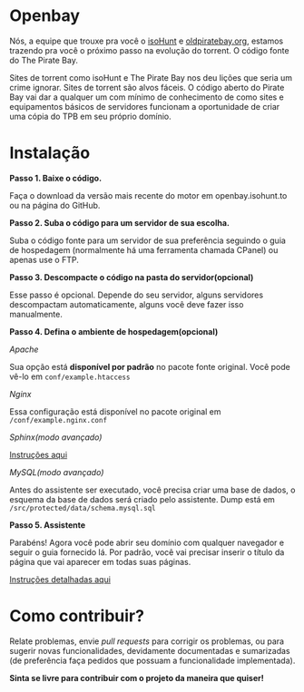 Openbay
=======
Nós, a equipe que trouxe pra você o [isoHunt](https://isohunt.to) e [oldpiratebay.org](http://oldpiratebay.org), estamos trazendo pra você o próximo passo na evolução do torrent. O código fonte do The Pirate Bay.

Sites de torrent como isoHunt e The Pirate Bay nos deu lições que seria um crime ignorar.
Sites de torrent são alvos fáceis. O código aberto do Pirate Bay vai dar a qualquer um com mínimo de conhecimento de 
como sites e equipamentos básicos de servidores funcionam a oportunidade de criar uma cópia do TPB em seu próprio 
domínio.

Instalação
=======

**Passo 1. Baixe o código.**

Faça o download da versão mais recente do motor em openbay.isohunt.to ou na página do GitHub.

**Passo 2. Suba o código para um servidor de sua escolha.**

Suba o código fonte para um servidor de sua preferência seguindo o guia de hospedagem 
(normalmente há uma ferramenta chamada CPanel) ou apenas use o FTP.

**Passo 3. Descompacte o código na pasta do servidor(opcional)**

Esse passo é opcional. Depende do seu servidor, alguns servidores descompactam automaticamente, alguns você deve fazer isso manualmente.

**Passo 4. Defina o ambiente de hospedagem(opcional)**

*Apache*

Sua opção está **disponível por padrão** no pacote fonte original. Você pode vê-lo em `conf/example.htaccess`

*Nginx*

Essa configuração está disponível no pacote original em `/conf/example.nginx.conf`

*Sphinx(modo avançado)*

[Instruções aqui](https://github.com/isohuntto/openbay/wiki/sphinx)

*MySQL(modo avançado)*

Antes do assistente ser executado, você precisa criar uma base de dados, o esquema da base de dados será criado pelo
assistente. Dump está em `/src/protected/data/schema.mysql.sql`

**Passo 5. Assistente**

Parabéns! Agora você pode abrir seu domínio com qualquer navegador e seguir o guia fornecido lá. Por padrão, você vai
precisar inserir o título da página que vai aparecer em todas suas páginas.

[Instruções detalhadas aqui](https://github.com/isohuntto/openbay/wiki/shared-hosting-guide)

Como contribuir?
=======
Relate problemas, envie *pull requests* para corrigir os problemas, ou para sugerir novas funcionalidades, devidamente documentadas e sumarizadas (de preferência faça pedidos que possuam a funcionalidade implementada).

**Sinta se livre para contribuir com o projeto da maneira que quiser!**
